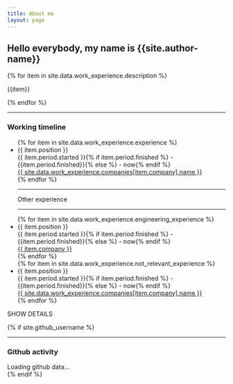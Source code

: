 ```yaml
---
title: About me
layout: page
---
```


<h2>
Hello everybody, my name is {{site.author-name}}
</h2>

{% for item in site.data.work_experience.description %}
<p class="cv-description">{{item}}</p>
{% endfor %}

---

<h3>
Working timeline
</h3>

<div class="timeline">
    <div class="timeline-container">
        <ul class="timeline-list">
            {% for item in site.data.work_experience.experience %}
            <li class="timeline-item">
                <div class="timeline-item-content">
                    <div class="timeline-position has-text-white">{{ item.position }}</div>
                    <div class="timeline-period has-text-white">{{ item.period.started }}{% if item.period.finished %} - {{item.period.finished}}{% else %} - now{% endif %}</div>
                    <a class="timeline-company-url has-text-white" href="{{ site.data.work_experience.companies[item.company].url }}" target="_blank" rel="noopener noreferrer">
                        {{ site.data.work_experience.companies[item.company].name }}
                    </a>
                    <span class="circle"></span>
                </div>
            </li>
            {% endfor %}
            <div></div>
            <div class="engineering-experience-msg">
                <div><hr class="timeline-hr"/></div>
                <div>Other experience</div>
                <div><hr class="timeline-hr"/></div>
            </div>
            {% for item in site.data.work_experience.engineering_experience %}
            <li class="timeline-item not-relevant-sum">
                <div class="timeline-item-content">
                    <div class="timeline-position has-text-white">{{ item.position }}</div>
                    <div class="timeline-period has-text-white">{{ item.period.started }}{% if item.period.finished %} - {{item.period.finished}}{% else %} - now{% endif %}</div>
                    <a class="timeline-company-url has-text-white" href="/" target="_blank" rel="noopener noreferrer">
                        {{ item.company }}
                    </a>
                    <span class="circle"></span>
                </div>
            </li>
            {% endfor %}
            <div></div>
            {% for item in site.data.work_experience.not_relevant_experience %}
            <li class="timeline-item not-relevant">
                <div class="timeline-item-content">
                    <div class="timeline-position has-text-white">{{ item.position }}</div>
                    <div class="timeline-period has-text-white">{{ item.period.started }}{% if item.period.finished %} - {{item.period.finished}}{% else %} - now{% endif %}</div>
                    <a class="timeline-company-url has-text-white" href="{{ site.data.work_experience.companies[item.company].url }}" target="_blank" rel="noopener noreferrer">
                        {{ site.data.work_experience.companies[item.company].name }}
                    </a>
                    <span class="circle"></span>
                </div>
            </li>
            {% endfor %}
        </ul>
    </div>
</div>
<div class="container timeline-toggle-button has-text-centered has-background-grey-darker has-text-white">SHOW DETAILS</div>

{% if site.github_username %}
<div class="github-stats">
<hr>
<h3>
Github activity
</h3>
<div class="calendar">Loading github data...</div>
</div>
<script src="{{site.url}}{{site.baseurl}}/assets/js/toggle-timeline.js"></script>
<script src="https://unpkg.com/github-calendar@latest/dist/github-calendar.min.js"></script>
<script>
    const github_username = '{{ site.github_username }}';
    GitHubCalendar(".calendar", github_username, { responsive: true, global_stats: false, cache: 36000 });
</script>
{% endif %}